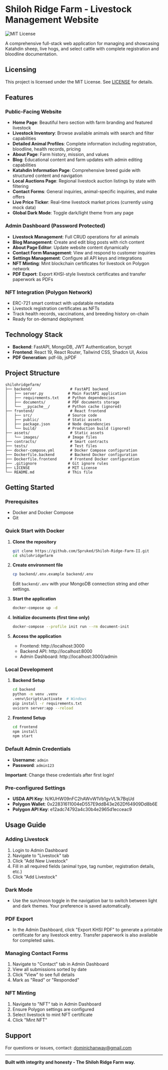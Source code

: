 
# Shiloh Ridge Farm - Livestock Management Website

![MIT License](https://img.shields.io/badge/license-MIT-green)


A comprehensive full-stack web application for managing and showcasing Katahdin sheep, live hogs, and select cattle with complete registration and bloodline documentation.

## Licensing

This project is licensed under the MIT License. See [LICENSE](LICENSE) for details.


## Features

### Public-Facing Website

- **Home Page**: Beautiful hero section with farm branding and featured livestock
- **Livestock Inventory**: Browse available animals with search and filter capabilities
- **Detailed Animal Profiles**: Complete information including registration, bloodline, health records, pricing
- **About Page**: Farm history, mission, and values
- **Blog**: Educational content and farm updates with admin editing capabilities
- **Katahdin Information Page**: Comprehensive breed guide with structured content and navigation
- **Local Auctions Page**: Regional livestock auction listings by state with filtering
- **Contact Forms**: General inquiries, animal-specific inquiries, and make offers
- **Live Price Ticker**: Real-time livestock market prices (currently using mock data)
- **Global Dark Mode**: Toggle dark/light theme from any page

### Admin Dashboard (Password Protected)

- **Livestock Management**: Full CRUD operations for all animals
- **Blog Management**: Create and edit blog posts with rich content
- **About Page Editor**: Update website content dynamically
- **Contact Form Management**: View and respond to customer inquiries
- **Settings Management**: Configure all API keys and integrations
- **NFT Minting**: Mint blockchain certificates for livestock on Polygon network
- **PDF Export**: Export KHSI-style livestock certificates and transfer paperwork as PDFs

### NFT Integration (Polygon Network)

- ERC-721 smart contract with updatable metadata
- Livestock registration certificates as NFTs
- Track health records, vaccinations, and breeding history on-chain
- Ready for on-demand deployment


## Technology Stack

- **Backend**: FastAPI, MongoDB, JWT Authentication, bcrypt
- **Frontend**: React 19, React Router, Tailwind CSS, Shadcn UI, Axios
- **PDF Generation**: pdf-lib, jsPDF


## Project Structure

```
shilohridgefarm/
├── backend/                 # FastAPI backend
│   ├── server.py           # Main FastAPI application
│   ├── requirements.txt    # Python dependencies
│   ├── documents/          # PDF documents storage
│   └── __pycache__/        # Python cache (ignored)
├── frontend/                # React frontend
│   ├── src/                # Source code
│   ├── public/             # Static assets
│   ├── package.json        # Node dependencies
│   └── build/              # Production build (ignored)
├── assets/                  # Static assets
│   └── images/             # Image files
├── contracts/               # Smart contracts
├── tests/                   # Test files
├── docker-compose.yml       # Docker Compose configuration
├── Dockerfile.backend       # Backend Docker configuration
├── Dockerfile.frontend      # Frontend Docker configuration
├── .gitignore              # Git ignore rules
├── LICENSE                 # MIT License
└── README.md               # This file
```

## Getting Started

### Prerequisites

- Docker and Docker Compose
- Git

### Quick Start with Docker

1. **Clone the repository**
   ```bash
   git clone https://github.com/Spruked/Shiloh-Ridge-Farm-II.git
   cd shilohridgefarm
   ```

2. **Create environment file**
   ```bash
   cp backend/.env.example backend/.env
   ```
   Edit `backend/.env` with your MongoDB connection string and other settings.

3. **Start the application**
   ```bash
   docker-compose up -d
   ```

4. **Initialize documents (first time only)**
   ```bash
   docker-compose --profile init run --rm document-init
   ```

5. **Access the application**
   - Frontend: http://localhost:3000
   - Backend API: http://localhost:8000
   - Admin Dashboard: http://localhost:3000/admin

### Local Development

1. **Backend Setup**
   ```bash
   cd backend
   python -m venv .venv
   .venv\Scripts\activate  # Windows
   pip install -r requirements.txt
   uvicorn server:app --reload
   ```

2. **Frontend Setup**
   ```bash
   cd frontend
   npm install
   npm start
   ```

### Default Admin Credentials
- **Username**: `admin`
- **Password**: `admin123`

**Important**: Change these credentials after first login!

### Pre-configured Settings
- **USDA API Key**: N/KUHW09nFC2hAWvW1Vb1gvVL1k7BqUd
- **Polygon Wallet**: 0x22831611004eD557E9ddB43e262Df64909Dd8b6E
- **Polygon API Key**: e12adc74792a4c30b4e2965d1ecceac9


## Usage Guide


### Adding Livestock
1. Login to Admin Dashboard
2. Navigate to "Livestock" tab
3. Click "Add New Livestock"
4. Fill in all required fields (animal type, tag number, registration details, etc.)
5. Click "Add Livestock"

### Dark Mode
- Use the sun/moon toggle in the navigation bar to switch between light and dark themes. Your preference is saved automatically.

### PDF Export
- In the Admin Dashboard, click "Export KHSI PDF" to generate a printable certificate for any livestock entry. Transfer paperwork is also available for completed sales.


### Managing Contact Forms
1. Navigate to "Contact" tab in Admin Dashboard
2. View all submissions sorted by date
3. Click "View" to see full details
4. Mark as "Read" or "Responded"

### NFT Minting
1. Navigate to "NFT" tab in Admin Dashboard
2. Ensure Polygon settings are configured
3. Select livestock to mint NFT certificate
4. Click "Mint NFT"

## Support

For questions or issues, contact: dominichanway@gmail.com

---

**Built with integrity and honesty - The Shiloh Ridge Farm way.**
